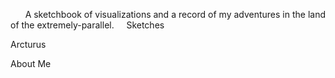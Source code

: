 &nbsp;
&nbsp;
&nbsp;
A sketchbook of visualizations and a record of my adventures in the land of the extremely-parallel.
&nbsp;
&nbsp;
Sketches

Arcturus

About Me





